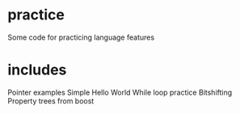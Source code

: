 # practice
Some code for practicing language features

# includes
Pointer examples
Simple Hello World
While loop practice
Bitshifting
Property trees from boost
